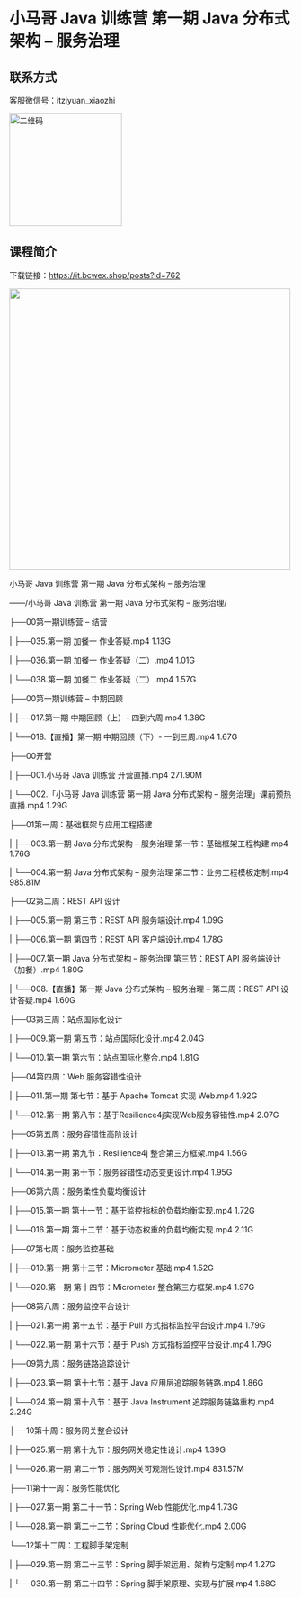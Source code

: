 # 小马哥 Java 训练营 第一期 Java 分布式架构 &#8211; 服务治理

## 联系方式

客服微信号：itziyuan_xiaozhi

<img src="https://ziyuanyun.oss-cn-guangzhou.aliyuncs.com/common/20240614073449/666b82192834a.jpg" width="200" height="200" alt="二维码">

## 课程简介

下载链接：https://it.bcwex.shop/posts?id=762

<img src="https://ziyuanyun.oss-cn-guangzhou.aliyuncs.com/yun/20240515152300/664462d4d4357.jpg" width="500" alt="">

  小马哥 Java 训练营 第一期 Java 分布式架构 &#8211; 服务治理



 ——/小马哥 Java 训练营 第一期 Java 分布式架构 &#8211; 服务治理/

 ├──00第一期训练营 &#8211; 结营

 | ├──035.第一期 加餐一 作业答疑.mp4 1.13G

 | ├──036.第一期 加餐一 作业答疑（二）.mp4 1.01G

 | └──038.第一期 加餐二 作业答疑（二）.mp4 1.57G

 ├──00第一期训练营 &#8211; 中期回顾

 | ├──017.第一期 中期回顾（上）- 四到六周.mp4 1.38G

 | └──018.【直播】第一期 中期回顾（下）- 一到三周.mp4 1.67G

 ├──00开营

 | ├──001.小马哥 Java 训练营 开营直播.mp4 271.90M

 | └──002.「小马哥 Java 训练营 第一期 Java 分布式架构 &#8211; 服务治理」课前预热直播.mp4 1.29G

 ├──01第一周：基础框架与应用工程搭建

 | ├──003.第一期 Java 分布式架构 &#8211; 服务治理 第一节：基础框架工程构建.mp4 1.76G

 | └──004.第一期 Java 分布式架构 &#8211; 服务治理 第二节：业务工程模板定制.mp4 985.81M

 ├──02第⼆周：REST API 设计

 | ├──005.第一期 第三节：REST API 服务端设计.mp4 1.09G

 | ├──006.第一期 第四节：REST API 客户端设计.mp4 1.78G

 | ├──007.第一期 Java 分布式架构 &#8211; 服务治理 第三节：REST API 服务端设计（加餐）.mp4 1.80G

 | └──008.【直播】第一期 Java 分布式架构 &#8211; 服务治理 &#8211; 第二周：REST API 设计答疑.mp4 1.60G

 ├──03第三周：站点国际化设计

 | ├──009.第一期 第五节：站点国际化设计.mp4 2.04G

 | └──010.第一期 第六节：站点国际化整合.mp4 1.81G

 ├──04第四周：Web 服务容错性设计

 | ├──011.第一期 第七节：基于 Apache Tomcat 实现 Web.mp4 1.92G

 | └──012.第一期 第八节：基于Resilience4j实现Web服务容错性.mp4 2.07G

 ├──05第五周：服务容错性⾼阶设计

 | ├──013.第一期 第九节：Resilience4j 整合第三方框架.mp4 1.56G

 | └──014.第一期 第十节：服务容错性动态变更设计.mp4 1.95G

 ├──06第六周：服务柔性负载均衡设计

 | ├──015.第一期 第十一节：基于监控指标的负载均衡实现.mp4 1.72G

 | └──016.第一期 第十二节：基于动态权重的负载均衡实现.mp4 2.11G

 ├──07第七周：服务监控基础

 | ├──019.第一期 第十三节：Micrometer 基础.mp4 1.52G

 | └──020.第一期 第十四节：Micrometer 整合第三方框架.mp4 1.97G

 ├──08第⼋周：服务监控平台设计

 | ├──021.第一期 第十五节：基于 Pull 方式指标监控平台设计.mp4 1.79G

 | └──022.第一期 第十六节：基于 Push 方式指标监控平台设计.mp4 1.79G

 ├──09第九周：服务链路追踪设计

 | ├──023.第一期 第十七节：基于 Java 应用层追踪服务链路.mp4 1.86G

 | └──024.第一期 第十八节：基于 Java Instrument 追踪服务链路重构.mp4 2.24G

 ├──10第⼗周：服务⽹关整合设计

 | ├──025.第一期 第十九节：服务网关稳定性设计.mp4 1.39G

 | └──026.第一期 第二十节：服务网关可观测性设计.mp4 831.57M

 ├──11第⼗⼀周：服务性能优化

 | ├──027.第一期 第二十一节：Spring Web 性能优化.mp4 1.73G

 | └──028.第一期 第二十二节：Spring Cloud 性能优化.mp4 2.00G

 └──12第⼗⼆周：⼯程脚⼿架定制

 | ├──029.第一期 第二十三节：Spring 脚手架运用、架构与定制.mp4 1.27G

 | └──030.第一期 第二十四节：Spring 脚手架原理、实现与扩展.mp4 1.68G

  